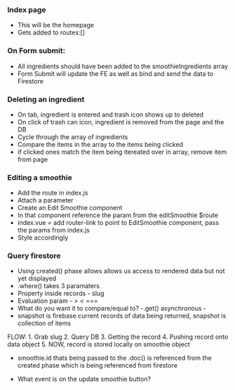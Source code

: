 ### Index page
 - This will be the homepage
 - Gets added to routes:[]



### On Form submit:

 - All ingredients should have been added to the smoothieIngredients array
 - Form Submit will update the FE as well as bind and send the data to Firestore

 ### Deleting an ingredient
  - On tab, ingredient is entered and trash icon shows up to deleted
  - On click of trash can icon, ingredient is removed from the page and the DB
  - Cycle through the array of ingredients
  - Compare the items in the array to the items being clicked
  - if clicked ones match the item being itereated over in array, remove item from page


### Editing a smoothie
 - Add the route in index.js
 - Attach a parameter
 - Create an Edit Smoothie component
 - In that component reference the param from the editSmoothie $route
 - index.vue = add router-link to point to EditSmoothie component, pass the params from index.js
 - Style accordingly

 ### Query firestore
  - Using created() phase allows allows us access to rendered data but not yet displayed
  - .where() takes 3 paramaters
   - Property inside records - slug
   - Evaluation param - > < ===
   - What do you want it to compare/equal to?
   -.get() asynchronous -
   - snapshot is firebase current records of data being returned, snapshot is collection of items

   FLOW:
    1. Grab slug
    2. Query DB
    3. Getting the record
    4. Pushing record onto data object
    5. NOW, record is stored locally on smoothie object

 - smoothie.id thats being passed to the .doc() is referenced from the created phase
 which is being referenced from firestore

  - What event is on the update smoothie button?


